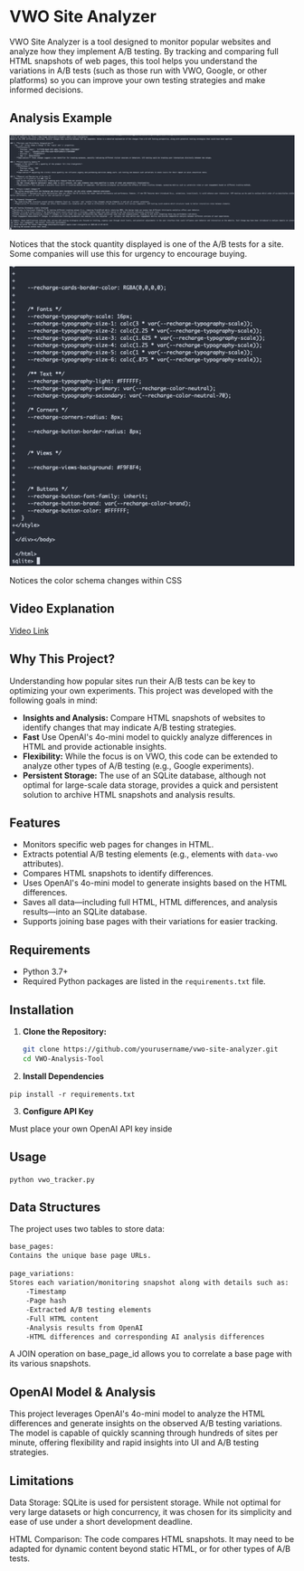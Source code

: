 # VWO Site Analyzer

VWO Site Analyzer is a tool designed to monitor popular websites and analyze how they implement A/B testing. By tracking and comparing full HTML snapshots of web pages, this tool helps you understand the variations in A/B tests (such as those run with VWO, Google, or other platforms) so you can improve your own testing strategies and make informed decisions.

## Analysis Example


![Output Example 1](public/example_1.png)

Notices that the stock quantity displayed is one of the A/B tests for a site. Some companies will use this for urgency to encourage buying.

![Output Example 2](public/example_2.png)

Notices the color schema changes within CSS


## Video Explanation

[Video Link](https://www.loom.com/share/3a9925a2893642eab8bf1a5060bac28f?sid=f95bc6d8-78bb-4f09-be9c-5a1eab01ce6a)

## Why This Project?

Understanding how popular sites run their A/B tests can be key to optimizing your own experiments. This project was developed with the following goals in mind:
- **Insights and Analysis:** Compare HTML snapshots of websites to identify changes that may indicate A/B testing strategies.
- **Fast** Use OpenAI's 4o-mini model to quickly analyze differences in HTML and provide actionable insights.
- **Flexibility:** While the focus is on VWO, this code can be extended to analyze other types of A/B testing (e.g., Google experiments).
- **Persistent Storage:** The use of an SQLite database, although not optimal for large-scale data storage, provides a quick and persistent solution to archive HTML snapshots and analysis results.

## Features

- Monitors specific web pages for changes in HTML.
- Extracts potential A/B testing elements (e.g., elements with `data-vwo` attributes).
- Compares HTML snapshots to identify differences.
- Uses OpenAI's 4o-mini model to generate insights based on the HTML differences.
- Saves all data—including full HTML, HTML differences, and analysis results—into an SQLite database.
- Supports joining base pages with their variations for easier tracking.

## Requirements

- Python 3.7+
- Required Python packages are listed in the `requirements.txt` file.

## Installation

1. **Clone the Repository:**

   ```bash
   git clone https://github.com/yourusername/vwo-site-analyzer.git
   cd VWO-Analysis-Tool
   ```

2. **Install Dependencies**

`pip install -r requirements.txt`

3. **Configure API Key**

Must place your own OpenAI API key inside
## Usage

`python vwo_tracker.py`

## Data Structures

The project uses two tables to store data:

    base_pages:
    Contains the unique base page URLs.

    page_variations:
    Stores each variation/monitoring snapshot along with details such as:
        -Timestamp
        -Page hash
        -Extracted A/B testing elements
        -Full HTML content
        -Analysis results from OpenAI
        -HTML differences and corresponding AI analysis differences

A JOIN operation on base_page_id allows you to correlate a base page with its various snapshots.

## OpenAI Model & Analysis

This project leverages OpenAI's 4o-mini model to analyze the HTML differences and generate insights on the observed A/B testing variations. The model is capable of quickly scanning through hundreds of sites per minute, offering flexibility and rapid insights into UI and A/B testing strategies.

## Limitations

Data Storage:
    SQLite is used for persistent storage. While not optimal for very large datasets or high concurrency, it was chosen for its simplicity and ease of use under a short development deadline.

HTML Comparison:
    The code compares HTML snapshots. It may need to be adapted for dynamic content beyond static HTML, or for other types of A/B tests.


